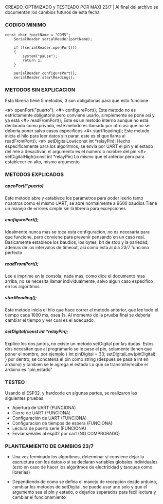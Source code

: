 CREADO, OPTIMIZADO y TESTEADO POR MAXI
23/7 | Al final del archivo se documentan los cambios futuros de esta fecha

### CODIGO MINIMO

```
const char *portName = "COM5";
    SerialReader serialReader(portName);

    if (!serialReader.openPort())
    {
        system("pause");
        return 1;
    }

    serialReader.configurePort();
    serialReader.startReading();
```

### METODOS SIN EXPLICACION

Esta libreria tiene 5 metodos, 3 son obligatorias para que esto funcione

<#> openPort("puerto");
<#> configurePort(); Este metodo no es estrictamente obligatorio pero conviene usarlo, simplemente se pone asi y ya está
<#> readFromPort(); Este es un metodo interno aunque no está declarado como privado, este metodo es llamado por otro asi que no se deberia poner salvo casos especificos
<#> startReading(); Este metodo inicia el hilo para leer datos sin parar, este es el que llama al readFromPort();
<#> setDigitalLow(const int *relayPin); Hecho especificamente para los algoritmos, se envia por UART el pin y el estado del rele a desactivar, el argumento es el numero o nombre del pin
<#> setDigitalHigh(const int *relayPin) Lo mismo que el anterior pero para establecer en alto, mismo argumento

### METODOS EXPLICADOS

##### openPort("puerto)

Este metodo abre y establece los parametros para poder leerlo tanto nosotros como el mismo UART, se abre normalmente a 9600 baudios
Tiene un manejo de errores simple sin la libreria para excepciones

##### configurePort();

Idealmente nunca mas se toca esta configuracion, no es necesaria para que funcione, pero conviene para prevenir pensando en un caso real.
Basicamente establece los baudios, los bytes, bit de stop y la pariedad, ademas de los intervalos de timeout, asi como esta al dia 23/7 funciona perfecto

##### readFromPort();

Lee e imprime en la consola, nada mas, como dice el documento mas arriba, no se necesita llamar individualmente, salvo algun caso especifico en los algoritmos

##### startReading();

Este metodo inicia el hilo que hace correr el metodo anterior, que lee todo el tiempo cada 1000 ms, osea 1s.
Al momento de la prueba final se deberia cambiar el tiempo y ver cual es el adecuado.

##### setDigital(const int \*relayPin);

Explico los dos juntos, no existe un metodo setDigital por las dudas.
Estos dos necesitan que al programarlo se le pase el pin, solamente tienen que poner el nombre,
por ejemplo {
int pinDigital = 33;
setDigitalLow(pinDigital);
}
por dentro, se concatena el pin como string (despues se pasa a int en arduino) y tambien se le agrega el estado
Lo que se transmite/recibe el arduino es "pin,estado"

### TESTEO

Usando el ESP32, y hardcode en algunas partes, se realizaron las siguientes pruebas

- Apertura de UART (FUNCIONA)
- Cierre de UART (FUNCIONA)
- Configuracion de UART (FUNCIONA)
- Configuracion de tiempos de espera (FUNCIONA)
- Lectura de puerto serie (FUNCIONA)
- Enviar señales al esp32 por uart (NO COMPROBADO)

### PLANTEAMIENTO DE CAMBIOS 23/7

- Una vez terminado los algoritmos, determinar si conviene dejar la escructura con los datos o si se declaran variables globales individuales (esto en caso de hacer los algoritmos de electricidad y tanques como librerias)

- Dependiendo de como se defina el manejo de recepcion desde arduino, cambiar los metodos de setDigital, se puede usar uno solo y que el argumento sea el pin y estado, o dejarlos separados para facil lectura y cambiar el funcionamiento
